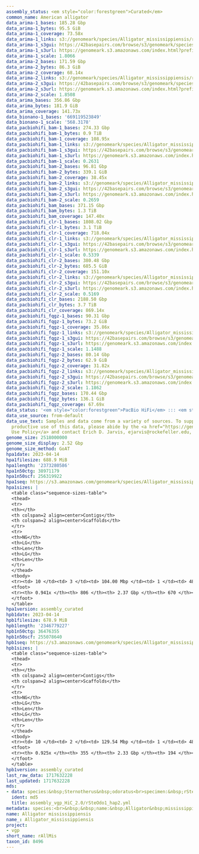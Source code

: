 ```yaml
---
assembly_status: <em style="color:forestgreen">Curated</em>
common_name: American alligator
data_arima-1_bases: 185.28 Gbp
data_arima-1_bytes: 95.5 GiB
data_arima-1_coverage: 73.58x
data_arima-1_links: s3://genomeark/species/Alligator_mississippiensis/rAllMis1/genomic_data/arima/<br>
data_arima-1_s3gui: https://42basepairs.com/browse/s3/genomeark/species/Alligator_mississippiensis/rAllMis1/genomic_data/arima/
data_arima-1_s3url: https://genomeark.s3.amazonaws.com/index.html?prefix=species/Alligator_mississippiensis/rAllMis1/genomic_data/arima/
data_arima-1_scale: 1.8066
data_arima-2_bases: 171.59 Gbp
data_arima-2_bytes: 86.3 GiB
data_arima-2_coverage: 68.14x
data_arima-2_links: s3://genomeark/species/Alligator_mississippiensis/rAllMis2/genomic_data/arima/<br>
data_arima-2_s3gui: https://42basepairs.com/browse/s3/genomeark/species/Alligator_mississippiensis/rAllMis2/genomic_data/arima/
data_arima-2_s3url: https://genomeark.s3.amazonaws.com/index.html?prefix=species/Alligator_mississippiensis/rAllMis2/genomic_data/arima/
data_arima-2_scale: 1.8508
data_arima_bases: 356.86 Gbp
data_arima_bytes: 181.9 GiB
data_arima_coverage: 141.73x
data_bionano-1_bases: '669119523849'
data_bionano-1_scale: '568.3178'
data_pacbiohifi_bam-1_bases: 274.33 Gbp
data_pacbiohifi_bam-1_bytes: 0.9 TiB
data_pacbiohifi_bam-1_coverage: 108.95x
data_pacbiohifi_bam-1_links: s3://genomeark/species/Alligator_mississippiensis/rAllMis1/genomic_data/pacbio_hifi/<br>
data_pacbiohifi_bam-1_s3gui: https://42basepairs.com/browse/s3/genomeark/species/Alligator_mississippiensis/rAllMis1/genomic_data/pacbio_hifi/
data_pacbiohifi_bam-1_s3url: https://genomeark.s3.amazonaws.com/index.html?prefix=species/Alligator_mississippiensis/rAllMis1/genomic_data/pacbio_hifi/
data_pacbiohifi_bam-1_scale: 0.2631
data_pacbiohifi_bam-2_bases: 96.81 Gbp
data_pacbiohifi_bam-2_bytes: 339.1 GiB
data_pacbiohifi_bam-2_coverage: 38.45x
data_pacbiohifi_bam-2_links: s3://genomeark/species/Alligator_mississippiensis/rAllMis2/genomic_data/pacbio_hifi/<br>
data_pacbiohifi_bam-2_s3gui: https://42basepairs.com/browse/s3/genomeark/species/Alligator_mississippiensis/rAllMis2/genomic_data/pacbio_hifi/
data_pacbiohifi_bam-2_s3url: https://genomeark.s3.amazonaws.com/index.html?prefix=species/Alligator_mississippiensis/rAllMis2/genomic_data/pacbio_hifi/
data_pacbiohifi_bam-2_scale: 0.2659
data_pacbiohifi_bam_bases: 371.15 Gbp
data_pacbiohifi_bam_bytes: 1.3 TiB
data_pacbiohifi_bam_coverage: 147.40x
data_pacbiohifi_clr-1_bases: 1808.02 Gbp
data_pacbiohifi_clr-1_bytes: 3.1 TiB
data_pacbiohifi_clr-1_coverage: 718.04x
data_pacbiohifi_clr-1_links: s3://genomeark/species/Alligator_mississippiensis/rAllMis1/genomic_data/pacbio_hifi/<br>
data_pacbiohifi_clr-1_s3gui: https://42basepairs.com/browse/s3/genomeark/species/Alligator_mississippiensis/rAllMis1/genomic_data/pacbio_hifi/
data_pacbiohifi_clr-1_s3url: https://genomeark.s3.amazonaws.com/index.html?prefix=species/Alligator_mississippiensis/rAllMis1/genomic_data/pacbio_hifi/
data_pacbiohifi_clr-1_scale: 0.5339
data_pacbiohifi_clr-2_bases: 380.48 Gbp
data_pacbiohifi_clr-2_bytes: 685.5 GiB
data_pacbiohifi_clr-2_coverage: 151.10x
data_pacbiohifi_clr-2_links: s3://genomeark/species/Alligator_mississippiensis/rAllMis2/genomic_data/pacbio_hifi/<br>
data_pacbiohifi_clr-2_s3gui: https://42basepairs.com/browse/s3/genomeark/species/Alligator_mississippiensis/rAllMis2/genomic_data/pacbio_hifi/
data_pacbiohifi_clr-2_s3url: https://genomeark.s3.amazonaws.com/index.html?prefix=species/Alligator_mississippiensis/rAllMis2/genomic_data/pacbio_hifi/
data_pacbiohifi_clr-2_scale: 0.5169
data_pacbiohifi_clr_bases: 2188.50 Gbp
data_pacbiohifi_clr_bytes: 3.7 TiB
data_pacbiohifi_clr_coverage: 869.14x
data_pacbiohifi_fqgz-1_bases: 90.31 Gbp
data_pacbiohifi_fqgz-1_bytes: 73.2 GiB
data_pacbiohifi_fqgz-1_coverage: 35.86x
data_pacbiohifi_fqgz-1_links: s3://genomeark/species/Alligator_mississippiensis/rAllMis1/genomic_data/pacbio_hifi/<br>
data_pacbiohifi_fqgz-1_s3gui: https://42basepairs.com/browse/s3/genomeark/species/Alligator_mississippiensis/rAllMis1/genomic_data/pacbio_hifi/
data_pacbiohifi_fqgz-1_s3url: https://genomeark.s3.amazonaws.com/index.html?prefix=species/Alligator_mississippiensis/rAllMis1/genomic_data/pacbio_hifi/
data_pacbiohifi_fqgz-1_scale: 1.1488
data_pacbiohifi_fqgz-2_bases: 80.14 Gbp
data_pacbiohifi_fqgz-2_bytes: 62.9 GiB
data_pacbiohifi_fqgz-2_coverage: 31.82x
data_pacbiohifi_fqgz-2_links: s3://genomeark/species/Alligator_mississippiensis/rAllMis2/genomic_data/pacbio_hifi/<br>
data_pacbiohifi_fqgz-2_s3gui: https://42basepairs.com/browse/s3/genomeark/species/Alligator_mississippiensis/rAllMis2/genomic_data/pacbio_hifi/
data_pacbiohifi_fqgz-2_s3url: https://genomeark.s3.amazonaws.com/index.html?prefix=species/Alligator_mississippiensis/rAllMis2/genomic_data/pacbio_hifi/
data_pacbiohifi_fqgz-2_scale: 1.1862
data_pacbiohifi_fqgz_bases: 170.44 Gbp
data_pacbiohifi_fqgz_bytes: 136.1 GiB
data_pacbiohifi_fqgz_coverage: 67.69x
data_status: '<em style="color:forestgreen">PacBio HiFi</em> ::: <em style="color:forestgreen">Arima</em>'
data_use_source: from-default
data_use_text: Samples and data come from a variety of sources. To support fair and
  productive use of this data, please abide by the <a href="https://genome10k.soe.ucsc.edu/data-use-policies/">Data
  Use Policy</a> and contact Erich D. Jarvis, ejarvis@rockefeller.edu, with any questions.
genome_size: 2518000000
genome_size_display: 2.52 Gbp
genome_size_method: GoAT
hpa1date: 2023-04-14
hpa1filesize: 688.9 MiB
hpa1length: '2373280586'
hpa1n50ctg: 38971179
hpa1n50scf: 256319922
hpa1seq: https://s3.amazonaws.com/genomeark/species/Alligator_mississippiensis/rAllMis1/assembly_curated/rSteOdo1.hap1.decon.20230414.fasta.gz
hpa1sizes: |
  <table class="sequence-sizes-table">
  <thead>
  <tr>
  <th></th>
  <th colspan=2 align=center>Contigs</th>
  <th colspan=2 align=center>Scaffolds</th>
  </tr>
  <tr>
  <th>NG</th>
  <th>LG</th>
  <th>Len</th>
  <th>LG</th>
  <th>Len</th>
  </tr>
  </thead>
  <tbody>
  <tr><td> 10 </td><td> 3 </td><td> 104.00 Mbp </td><td> 1 </td><td> 481.29 Mbp </td></tr><tr><td> 20 </td><td> 5 </td><td> 91.95 Mbp </td><td> 2 </td><td> 307.84 Mbp </td></tr><tr><td> 30 </td><td> 9 </td><td> 58.20 Mbp </td><td> 2 </td><td> 307.84 Mbp </td></tr><tr><td> 40 </td><td> 13 </td><td> 47.25 Mbp </td><td> 3 </td><td> 304.93 Mbp </td></tr><tr style="background-color:#cccccc;"><td> 50 </td><td> 19 </td><td style="background-color:#88ff88;"> 38.97 Mbp </td><td> 4 </td><td style="background-color:#88ff88;"> 256.32 Mbp </td></tr><tr><td> 60 </td><td> 26 </td><td> 32.96 Mbp </td><td> 5 </td><td> 221.19 Mbp </td></tr><tr><td> 70 </td><td> 36 </td><td> 21.29 Mbp </td><td> 7 </td><td> 101.56 Mbp </td></tr><tr><td> 80 </td><td> 50 </td><td> 13.56 Mbp </td><td> 10 </td><td> 77.99 Mbp </td></tr><tr><td> 90 </td><td> 84 </td><td> 2.69 Mbp </td><td> 13 </td><td> 67.96 Mbp </td></tr><tr><td> 100 </td><td> 0 </td><td>  </td><td> 0 </td><td>  </td></tr></tbody>
  <tfoot>
  <tr><th> 0.941x </th><th> 806 </th><th> 2.37 Gbp </th><th> 670 </th><th> 2.37 Gbp </th></tr>
  </tfoot>
  </table>
hpa1version: assembly_curated
hpb1date: 2023-04-14
hpb1filesize: 678.9 MiB
hpb1length: '2346779227'
hpb1n50ctg: 36476355
hpb1n50scf: 255078640
hpb1seq: https://s3.amazonaws.com/genomeark/species/Alligator_mississippiensis/rAllMis1/assembly_curated/rSteOdo1.hap2.cur.20230414.fasta.gz
hpb1sizes: |
  <table class="sequence-sizes-table">
  <thead>
  <tr>
  <th></th>
  <th colspan=2 align=center>Contigs</th>
  <th colspan=2 align=center>Scaffolds</th>
  </tr>
  <tr>
  <th>NG</th>
  <th>LG</th>
  <th>Len</th>
  <th>LG</th>
  <th>Len</th>
  </tr>
  </thead>
  <tbody>
  <tr><td> 10 </td><td> 2 </td><td> 129.54 Mbp </td><td> 1 </td><td> 486.60 Mbp </td></tr><tr><td> 20 </td><td> 5 </td><td> 78.28 Mbp </td><td> 2 </td><td> 307.64 Mbp </td></tr><tr><td> 30 </td><td> 9 </td><td> 54.97 Mbp </td><td> 2 </td><td> 307.64 Mbp </td></tr><tr><td> 40 </td><td> 14 </td><td> 41.12 Mbp </td><td> 3 </td><td> 303.74 Mbp </td></tr><tr style="background-color:#cccccc;"><td> 50 </td><td> 21 </td><td style="background-color:#88ff88;"> 36.48 Mbp </td><td> 4 </td><td style="background-color:#88ff88;"> 255.08 Mbp </td></tr><tr><td> 60 </td><td> 28 </td><td> 30.27 Mbp </td><td> 5 </td><td> 220.92 Mbp </td></tr><tr><td> 70 </td><td> 37 </td><td> 23.89 Mbp </td><td> 7 </td><td> 90.02 Mbp </td></tr><tr><td> 80 </td><td> 51 </td><td> 13.56 Mbp </td><td> 11 </td><td> 75.95 Mbp </td></tr><tr><td> 90 </td><td> 93 </td><td> 2.46 Mbp </td><td> 15 </td><td> 38.74 Mbp </td></tr><tr><td> 100 </td><td> 0 </td><td>  </td><td> 0 </td><td>  </td></tr></tbody>
  <tfoot>
  <tr><th> 0.925x </th><th> 355 </th><th> 2.33 Gbp </th><th> 194 </th><th> 2.35 Gbp </th></tr>
  </tfoot>
  </table>
hpb1version: assembly_curated
last_raw_data: 1717632228
last_updated: 1717632228
mds:
- data: species:&nbsp;Sternotherus&nbsp;odoratus<br>specimen:&nbsp;rSteOdo1<br>projects:&nbsp;<br>&nbsp;&nbsp;-&nbsp;vgp<br>haplotype_to_curate:&nbsp;hap2<br>hap1:&nbsp;s3://genomeark/species/Sternotherus_odoratus/rSteOdo1/assembly_vgp_HiC_2.0/rSteOdo1.HiC.hap1.20230208.fasta.gz<br>hap2:&nbsp;s3://genomeark/species/Sternotherus_odoratus/rSteOdo1/assembly_vgp_HiC_2.0/rSteOdo1.HiC.hap2.20230208.fasta.gz<br>pretext_hap1:&nbsp;s3://genomeark/species/Sternotherus_odoratus/rSteOdo1/assembly_vgp_HiC_2.0/evaluation/hap1/pretext/rSteOdo1_hap1__s2_heatmap.pretext<br>pretext_hap2:&nbsp;s3://genomeark/species/Sternotherus_odoratus/rSteOdo1/assembly_vgp_HiC_2.0/evaluation/hap2/pretext/rSteOdo1_hap2__s2_heatmap.pretext<br>kmer_spectra_img:&nbsp;s3://genomeark/species/Sternotherus_odoratus/rSteOdo1/assembly_vgp_HiC_2.0/evaluation/merqury/rSteOdo1_png/<br>pacbio_read_dir:&nbsp;s3://genomeark/species/Sternotherus_odoratus/rSteOdo1/genomic_data/pacbio_hifi/<br>pacbio_read_type:&nbsp;hifi<br>bionano_cmap_dir:&nbsp;s3://genomeark/species/Sternotherus_odoratus/rSteOdo1/genomic_data/bionano/<br>hic_read_dir:&nbsp;s3://genomeark/species/Sternotherus_odoratus/rSteOdo1/genomic_data/arima/<br>pipeline:<br>&nbsp;&nbsp;-&nbsp;hifiasm&nbsp;(0.16.1+galaxy4)<br>&nbsp;&nbsp;-&nbsp;solve&nbsp;(3.7)<br>&nbsp;&nbsp;-&nbsp;yahs&nbsp;(1.2a.2+galaxy0)<br>assembled_by_group:&nbsp;Rockefeller<br>notes:&nbsp;This&nbsp;was&nbsp;a&nbsp;hifiasm-HiC&nbsp;assembly&nbsp;of&nbsp;rSteOdo1,&nbsp;resulting&nbsp;in&nbsp;two&nbsp;complete&nbsp;haplotypes.&nbsp;This&nbsp;individual&nbsp;had&nbsp;bionano&nbsp;data.&nbsp;HiC&nbsp;scaffolding&nbsp;was&nbsp;performed&nbsp;with&nbsp;yahs.&nbsp;The&nbsp;HiC&nbsp;prep&nbsp;was&nbsp;Arima&nbsp;kit&nbsp;2.&nbsp;The&nbsp;kmer&nbsp;spectra&nbsp;indicates&nbsp;a&nbsp;homogametic&nbsp;specimen.&nbsp;We&nbsp;are&nbsp;submitting&nbsp;haplotype&nbsp;2&nbsp;for&nbsp;curation.&nbsp;MitoHiFi&nbsp;was&nbsp;run&nbsp;on&nbsp;the&nbsp;raw&nbsp;reads,&nbsp;but&nbsp;a&nbsp;full&nbsp;mitogenome&nbsp;could&nbsp;not&nbsp;be&nbsp;recovered.&nbsp;
  ident: md5
  title: assembly_vgp_HiC_2.0/rSteOdo1_hap2.yml
metadata: species:<br>&nbsp;&nbsp;name:&nbsp;Alligator&nbsp;mississippiensis<br>&nbsp;&nbsp;individuals:<br>&nbsp;&nbsp;-&nbsp;short_name:&nbsp;rAllMis1<br>&nbsp;&nbsp;short_name:&nbsp;rAllMis<br>&nbsp;&nbsp;taxon_id:&nbsp;8496<br>&nbsp;&nbsp;common_name:&nbsp;American&nbsp;alligator<br>&nbsp;&nbsp;genome_size:&nbsp;2518000000<br>&nbsp;&nbsp;genome_size_method:&nbsp;GoAT<br>&nbsp;&nbsp;order:<br>&nbsp;&nbsp;&nbsp;&nbsp;name:&nbsp;Crocodylia<br>&nbsp;&nbsp;family:<br>&nbsp;&nbsp;&nbsp;&nbsp;name:&nbsp;Alligatoridae<br>&nbsp;&nbsp;project:&nbsp;[&nbsp;vgp&nbsp;]<br>
name: Alligator mississippiensis
name_: Alligator_mississippiensis
project:
- vgp
short_name: rAllMis
taxon_id: 8496
---
```

